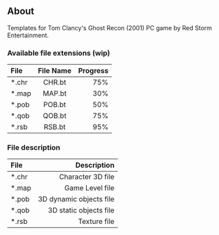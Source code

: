 ## About

Templates for Tom Clancy's Ghost Recon (2001) PC game by Red Storm Entertainment.

### Available file extensions (wip)

| File         | File Name     | Progress     |
| :----------- | :-----------: | -----------: |
| *.chr        | CHR.bt        | 75%          |
| *.map        | MAP.bt        | 30%          |
| *.pob        | POB.bt        | 50%          |
| *.qob        | QOB.bt        | 75%          |
| *.rsb        | RSB.bt        | 95%          |

### File description

| File         | Description             |
| :----------- | ----------------------: |
| *.chr        | Character 3D file       |
| *.map        | Game Level file         |
| *.pob        | 3D dynamic objects file |
| *.qob        | 3D static objects file  |
| *.rsb        | Texture file            |